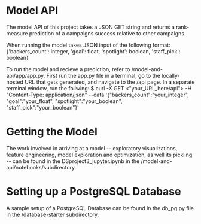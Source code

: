 # Model API

The model API of this project takes a JSON GET string and returns a rank-measure prediction of a campaigns success relative to other campaigns. 

When running the model takes JSON input of the following format: {'backers_count': integer, 'goal': float, 'spotlight': boolean, 'staff_pick': boolean}

To run the model and recieve a prediction, refer to /model-and-api/app/app.py. First run the app.py file in a terminal, go to the locally-hosted URL that gets generated, and navigate to the /api page. In a separate terminal window, run the follwing: 
$ curl -X GET <"your_URL_here/api"> -H "Content-Type: application/json" --data '{"backers_count":"your_integer", "goal":"your_float", "spotlight":"your_boolean", "staff_pick":"your_boolean"}'


# Getting the Model

The work involved in arriving at a model -- exploratory visualizations, feature engineering, model exploration and optimization, as well its pickling -- can be found in the DSproject3_jupyter.ipynb in the /model-and-api/notebooks/subdirectory. 


# Setting up a PostgreSQL Database

A sample setup of a PostgreSQL Database can be found in the db_pg.py file in the /database-starter subdirectory. 